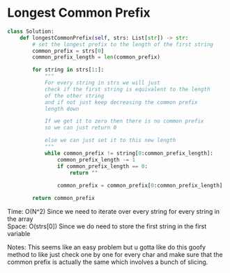 # Longest Common Prefix

```Python
class Solution:
    def longestCommonPrefix(self, strs: List[str]) -> str:
        # set the longest prefix to the length of the first string
        common_prefix = strs[0]
        common_prefix_length = len(common_prefix)

        for string in strs[1:]:
            """
            For every string in strs we will just 
            check if the first string is equivalent to the length 
            of the other string 
            and if not just keep decreasing the common prefix
            length down 

            If we get it to zero then there is no common prefix
            so we can just return 0 

            else we can just set it to this new length 
            """
            while common_prefix != string[0:common_prefix_length]:
                common_prefix_length -= 1
                if common_prefix_length == 0:
                    return "" 
            
                common_prefix = common_prefix[0:common_prefix_length]

        return common_prefix
```
Time: O(N^2) Since we need to iterate over every string for every string in the array<br>
Space: O(strs[0]) Since we do need to store the first string in the first variable<br>

Notes: This seems like an easy problem but u gotta like do this goofy method to like just check one by one for every char and make sure that the common prefix is actually the same which involves a bunch of slicing.

